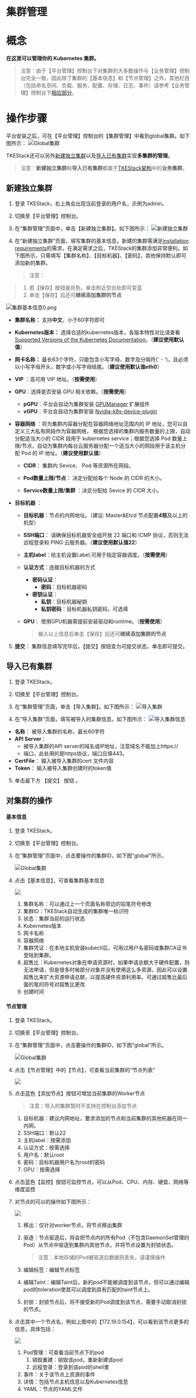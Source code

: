 # 集群管理

# 概念
**在这里可以管理你的 Kubernetes 集群。**

> 注意：由于【平台管理】控制台下对集群的大多数操作与【业务管理】控制台完全一致，因此除了集群的【基本信息】和【节点管理】之外，其他栏目（包括命名空间、负载、服务、配置、存储、日志、事件）请参考【业务管理】控制台下[相应部分](../business-control-pannel/application)。

# 操作步骤

平台安装之后，可在【平台管理】控制台的【集群管理】中看到global集群。如下图所示：
   ![Global集群](../../../../images/cluster.png)

TKEStack还可以另外[新建独立集群](#新建独立集群)以及[导入已有集群](#导入已有集群)实现**多集群的管理**。

> 注意：**新建独立集群**和**导入已有集群**都属于[TKEStack架构](../../installation/installation-architecture.md)中的**业务集群**。

## 新建独立集群

1. 登录 TKEStack，右上角会出现当前登录的用户名，示例为admin。

2. 切换至【平台管理】控制台。

3. 在“集群管理”页面中，单击【新建独立集群】。如下图所示：
   ![新建独立集群](../../../../images/createCluster.png)

4. 在“新建独立集群”页面，填写集群的基本信息。新建的集群需满足[installation requirements](../../../../docs/guide/zh-CN/installation/installation-requirement.md)的需求，在满足需求之后，TKEStack的集群添加非常便利。如下图所示，只需填写【集群名称】、【目标机器】、【密码】，其他保持默认即可添加新的集群。

   > 注意：
>
   > 1. 若【保存】按钮是灰色，单击附近空白处即可变蓝
   > 2. 单击【保存】后还可**继续添加集群的节点**
   
   ![集群基本信息0.png](../../../../images/ClusterInfo.png)

- **集群名称：** 支持**中文**，小于60字符即可

+ **Kubernetes版本：** 选择合适的kubernetes版本，各版本特性对比请查看 [Supported Versions of the Kubernetes Documentation](https://kubernetes.io/docs/home/supported-doc-versions/)。（**建议使用默认值**）

+ **网卡名称：** 最长63个字符，只能包含小写字母、数字及分隔符(' - ')，且必须以小写字母开头，数字或小写字母结尾。（**建议使用默认值eth0**）

+ **VIP** ：高可用 VIP 地址。（**按需使用**）

+ **GPU**：选择是否安装 GPU 相关依赖。（**按需使用**）

  + **pGPU**：平台会自动为集群安装 [GPUManager](https://github.com/tkestack/docs/blob/master/features/gpumanager.md) 扩展组件
  + **vGPU**：平台会自动为集群安装 [Nvidia-k8s-device-plugin](https://github.com/NVIDIA/k8s-device-plugin)

+ **容器网络** ：将为集群内容器分配在容器网络地址范围内的 IP 地址，您可以自定义三大私有网段作为容器网络， 根据您选择的集群内服务数量的上限，自动分配适当大小的 CIDR 段用于 kubernetes service；根据您选择 Pod 数量上限/节点，自动为集群内每台云服务器分配一个适当大小的网段用于该主机分配 Pod 的 IP 地址。（**建议使用默认值**）

  + **CIDR**： 集群内 Sevice、 Pod 等资源所在网段。

  + **Pod数量上限/节点**： 决定分配给每个 Node 的 CIDR 的大小。

  + **Service数量上限/集群** ：决定分配给 Sevice 的 CIDR 大小。

+ **目标机器** ：

  + **目标机器**：节点的内网地址。（建议: Master&Etcd 节点配置**4核**及以上的机型）

  + **SSH端口**： 请确保目标机器安全组开放 22 端口和 ICMP 协议，否则无法远程登录和 PING 云服务器。（**建议使用默认值22**）

  + **主机label**：给主机设置Label,可用于指定容器调度。（**按需使用**）

  + **认证方式**：连接目标机器的方式

    +  **密码认证**：
       +  **密码**：目标机器密码
    +  **密钥认证**：
       +  **私钥**：目标机器秘钥
       +  **私钥密码**：目标机器私钥密码，可选填

  + **GPU**： 使用GPU机器需提前安装驱动和runtime。（**按需使用**）

    > 输入以上信息后单击【保存】后还可**继续添加集群的节点**

5. **提交**： 集群信息填写完毕后，【提交】按钮变为可提交状态，单击即可提交。

## 导入已有集群

1. 登录 TKEStack。
2. 切换至【平台管理】控制台。
3. 在“集群管理”页面，单击【导入集群】。如下图所示：
   ![导入集群](../../../../images/importCluster-1.png)

4. 在“导入集群”页面，填写被导入的集群信息。如下图所示：
   ![导入集群信息](../../../../images/importCluster-2.png)

- **名称**： 被导入集群的名称，最长60字符
- **API Server**： 
  - 被导入集群的API server的域名或IP地址，注意域名不能加上https://
  - 端口，此处用的是https协议，端口应填443。
- **CertFile**： 输入被导入集群的cert 文件内容
- **Token**： 输入被导入集群创建时的token值

5. 单击最下方 【提交】 按钮 。

## **对集群的操作**

#### 基本信息

1. 登录 TKEStack。

2. 切换至【平台管理】控制台。

3. 在“集群管理”页面中，点击要操作的集群ID，如下图“global”所示。

   ![Global集群](../../../../images/cluster.png)

4. 点击【基本信息】，可查看集群基本信息

   ![](../../../../images/basicinformation.png)

   1. 集群名称：可以通过上一个页面名称旁边的铅笔符号修改
   2. 集群ID：TKEStack自动生成的集群唯一标识符
   3. 状态：集群当前的运行状态
   4. Kubernetes版本
   5. 网卡名称
   6. 容器网络
   7. 集群凭证：在本地主机安装kubectl后，可用过用户名密码或集群CA证书登陆到集群。
   8. 超售比：Kubernetes对象在申请资源时，如果申请总额大于硬件配置，则无法申请，但是很多时候部分对象并没有使用这么多资源，因此可以设置超售比来扩大资源申请总额，以提高硬件资源利用率。可通过超售比最后面的笔的符号对超售比更改
   9. 创建时间

#### 节点管理

1. 登录 TKEStack。

2. 切换至【平台管理】控制台。

3. 在“集群管理”页面中，点击要操作的集群ID，如下图“global”所示。

   ![Global集群](../../../../images/cluster.png)

4. 点击【节点管理】中的【节点】，可查看当前集群的“节点列表”

   ![](../../../../images/nodes.png)

5. 点击蓝色【添加节点】按钮可增加当前集群的Worker节点

   > 注意：导入的集群暂时不支持在控制台添加节点

   1. 目标机器：建议内网地址，要求添加的节点和当前集群的其他机器在同一内网。
   2. SSH端口：默认22
   3. 主机label：按需添加
   4. 认证方式：按需选择
   5. 用户名：默认root
   6. 密码：目标机器用户名为root的密码
   7. GPU：按需选择

6. 点击蓝色【监控】按钮可监控节点，可以从Pod、CPU、内存、硬盘、网络等维度监控

7. 对节点的可以的操作如下图所示：

   ![](../../../../images/nodecaozuo.png)

   1. 移出：仅针对worker节点，将节点移出集群

   2. 驱逐：节点驱逐后，将会把节点内的所有Pod（不包含DaemonSet管理的Pod）从节点中驱逐到集群内其他节点，并将节点设置为封锁状态。

      > 注意：本地存储的Pod被驱逐后数据将丢失，请谨慎操作

   3. 编辑标签：编辑节点标签

   4. 编辑Taint：编辑Taint后，新的pod不能被调度到该节点，但可以通过编辑pod的toleration使其可以调度到具有匹配的taint节点上。

   5. 封锁：封锁节点后，将不接受新的Pod调度到该节点，需要手动取消封锁的节点。

8. 点击其中一个节点名，例如上图中的【172.19.0.154】，可以看到该节点更多的信息，具体包括：

   ![](../../../../images/nodespod.png)

   1. Pod管理：可查看当前节点下的pod
      1. 销毁重建：销毁该pod，重新新建该pod
      2. 远程登录：登录到该pod的shell里
   2. 事件：关于该节点上资源的事件
   3. 详情：包括节点主机信息以及Kubernetes信息
   4. YAML：节点的YAML文件
